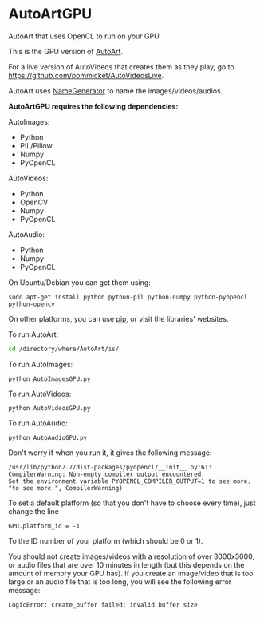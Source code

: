# AutoArtGPU
AutoArt that uses OpenCL to run on your GPU

This is the GPU version of [AutoArt](https://github.com/pommicket/AutoArt).

For a live version of AutoVideos that creates them as they play, go to https://github.com/pommicket/AutoVideosLive.

AutoArt uses [NameGenerator](http://github.com/pommicket/NameGenerator) to name the images/videos/audios.

**AutoArtGPU requires the following dependencies:**

AutoImages:
- Python
- PIL/Pillow
- Numpy
- PyOpenCL

AutoVideos:
- Python
- OpenCV
- Numpy
- PyOpenCL

AutoAudio:
- Python
- Numpy
- PyOpenCL

On Ubuntu/Debian you can get them using:  
```
sudo apt-get install python python-pil python-numpy python-pyopencl python-opencv
```

On other platforms, you can use [pip](https://pip.pypa.io/en/stable/), or visit the libraries' websites.

To run AutoArt:
```bash
cd /directory/where/AutoArt/is/
```

To run AutoImages:  
```
python AutoImagesGPU.py
```
To run AutoVideos:  
```
python AutoVideosGPU.py
```
To run AutoAudio:  
```
python AutoAudioGPU.py
```

Don't worry if when you run it, it gives the following message:  
```
/usr/lib/python2.7/dist-packages/pyopencl/__init__.py:61: 
CompilerWarning: Non-empty compiler output encountered. 
Set the environment variable PYOPENCL_COMPILER_OUTPUT=1 to see more. 
"to see more.", CompilerWarning)
```

To set a default platform (so that you don't have to choose every time), just change the line
```
GPU.platform_id = -1
```
To the ID number of your platform (which should be 0 or 1).

You should not create images/videos with a resolution of over 3000x3000, or audio files that are over 10 minutes in length (but this depends on the amount of memory your GPU has). If you create an image/video that is too large or an audio file that is too long, you will see the following error message:

```
LogicError: create_buffer failed: invalid buffer size
```
